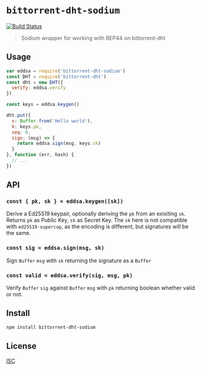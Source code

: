 # `bittorrent-dht-sodium`

[![Build Status](https://travis-ci.org/emilbayes/bittorrent-dht-sodium.svg?branch=master)](https://travis-ci.org/emilbayes/bittorrent-dht-sodium)

> Sodium wrapper for working with BEP44 on bittorrent-dht

## Usage

```js
var eddsa = require('bittorrent-dht-sodium')
const DHT = require('bittorrent-dht')
const dht = new DHT({
  verify: eddsa.verify
})

const keys = eddsa.keygen()

dht.put({
  v: Buffer.from('Hello world'),
  k: keys.pk,
  seq: 0,
  sign: (msg) => {
    return eddsa.sign(msg, keys.sk)
  }
}, function (err, hash) {
  // ...
})
```

## API

### `const { pk, sk } = eddsa.keygen([sk])`

Derive a Ed25519 keypair, optionally deriving the `pk` from an exisiting `sk`.
Returns `pk` as Public Key, `sk` as Secret Key. The `sk` here is not compatible
with `ed25519-supercop`, as the encoding is different, but signatures will be
the same.

### `const sig = eddsa.sign(msg, sk)`

Sign `Buffer` `msg` with `sk` returning the signature as a `Buffer`

### `const valid = eddsa.verify(sig, msg, pk)`

Verify `Buffer` `sig` against `Buffer` `msg` with `pk` returning boolean whether
valid or not.

## Install

```sh
npm install bittorrent-dht-sodium
```

## License

[ISC](LICENSE)
